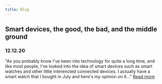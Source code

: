 ```yaml
---
title: Blog
---
```



## Smart devices, the good, the bad, and the middle ground
### 12.12.20

"As you probably know I've been into technology for quite a long time, and like most people, I've looked into the idea of smart devices such as smart watches and other little interencted connected devices. I actually have a smart watch that I bought in July and here's my opinion on it..." [Read more](/blog/121220/smartdevices.md)